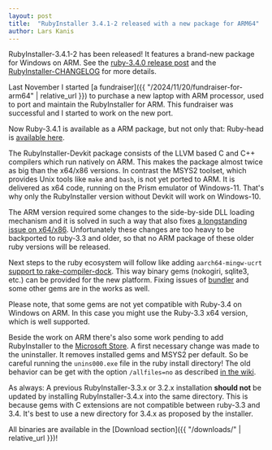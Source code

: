 ```yaml
---
layout: post
title:  "RubyInstaller 3.4.1-2 released with a new package for ARM64"
author: Lars Kanis
---
```

RubyInstaller-3.4.1-2 has been released!
It features a brand-new package for Windows on ARM.
See the [ruby-3.4.0 release post](https://www.ruby-lang.org/en/news/2024/12/25/ruby-3-4-0-released/) and the [RubyInstaller-CHANGELOG](https://github.com/oneclick/rubyinstaller2/blob/master/CHANGELOG-3.4.md#rubyinstaller-341-2---2025-01-18) for more details.

Last November I started [a fundraiser]({{ "/2024/11/20/fundraiser-for-arm64" | relative_url }}) to purchase a new laptop with ARM processor, used to port and maintain the RubyInstaller for ARM.
This fundraiser was successful and I started to work on the new port.

Now Ruby-3.4.1 is available as a ARM package, but not only that: Ruby-head is [available here](https://github.com/oneclick/rubyinstaller2/releases/tag/rubyinstaller-head).

The RubyInstaller-Devkit package consists of the LLVM based C and C++ compilers which run natively on ARM.
This makes the package almost twice as big than the x64/x86 versions.
In contrast the MSYS2 toolset, which provides Unix tools like `make` and `bash`, is not yet ported to ARM.
It is delivered as x64 code, running on the Prism emulator of Windows-11.
That's why only the RubyInstaller version without Devkit will work on Windows-10.

The ARM version required some changes to the side-by-side DLL loading mechanism and it is solved in such a way that also fixes [a longstanding issue on x64/x86](https://github.com/oneclick/rubyinstaller2/issues/60).
Unfortunately these changes are too heavy to be backported to ruby-3.3 and older, so that no ARM package of these older ruby versions will be released.

Next steps to the ruby ecosystem will follow like adding `aarch64-mingw-ucrt` [support to rake-compiler-dock](https://github.com/rake-compiler/rake-compiler-dock/issues/148).
This way binary gems (nokogiri, sqlite3, etc.) can be provided for the new platform.
Fixing issues of [bundler](https://github.com/rubygems/rubygems/pull/8378) and some other gems are in the works as well.

Please note, that some gems are not yet compatible with Ruby-3.4 on Windows on ARM.
In this case you might use the Ruby-3.3 x64 version, which is well supported.

Beside the work on ARM there's also some work pending to add RubyInstaller to the [Microsoft Store](https://apps.microsoft.com).
A first necessary change was made to the uninstaller.
It removes installed gems and MSYS2 per default.
So be careful running the `unins000.exe` file in the ruby install directory!
The old behavior can be get with the option `/allfiles=no` as described [in the wiki](https://github.com/oneclick/rubyinstaller2/wiki/FAQ#q-how-do-i-perform-a-silentunattended-install-with-the-rubyinstaller).

As always: A previous RubyInstaller-3.3.x or 3.2.x installation <b>should not</b> be updated by installing RubyInstaller-3.4.x into the same directory.
This is because gems with C extensions are not compatible between ruby-3.3 and 3.4.
It's best to use a new directory for 3.4.x as proposed by the installer.

All binaries are available in the [Download section]({{ "/downloads/" | relative_url }})!
